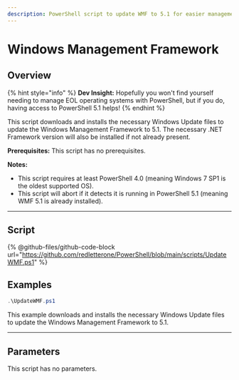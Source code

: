 ```yaml
---
description: PowerShell script to update WMF to 5.1 for easier management.
---
```


# Windows Management Framework

## Overview

{% hint style="info" %}
**Dev Insight:** Hopefully you won't find yourself needing to manage EOL operating systems with PowerShell, but if you do, having access to PowerShell 5.1 helps!
{% endhint %}

This script downloads and installs the necessary Windows Update files to update the Windows Management Framework to 5.1. The necessary .NET Framework version will also be installed if not already present.

**Prerequisites:** This script has no prerequisites.&#x20;

**Notes:**

* This script requires at least PowerShell 4.0 (meaning Windows 7 SP1 is the oldest supported OS).
* This script will abort if it detects it is running in PowerShell 5.1 (meaning WMF 5.1 is already installed).

***

## Script

{% @github-files/github-code-block url="https://github.com/redletterone/PowerShell/blob/main/scripts/UpdateWMF.ps1" %}

## Examples

```powershell
.\UpdateWMF.ps1
```

This example downloads and installs the necessary Windows Update files to update the Windows Management Framework to 5.1.

***

## Parameters

This script has no parameters.

